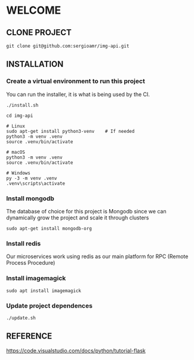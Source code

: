 # WELCOME

## CLONE PROJECT

```
git clone git@github.com:sergioamr/img-api.git
```

## INSTALLATION

### Create a virtual environment to run this project

You can run the installer, it is what is being used by the CI.
```
./install.sh
```

```
cd img-api

# Linux
sudo apt-get install python3-venv    # If needed
python3 -m venv .venv
source .venv/bin/activate

# macOS
python3 -m venv .venv
source .venv/bin/activate

# Windows
py -3 -m venv .venv
.venv\scripts\activate
```

### Install mongodb

The database of choice for this project is Mongodb since we can dynamically grow the project and scale it through clusters

```
sudo apt-get install mongodb-org
```

### Install redis 

Our microservices work using redis as our main platform for RPC (Remote Process Procedure)

### Install imagemagick

```
sudo apt install imagemagick
```

### Update project dependences
```
./update.sh
```

## REFERENCE
https://code.visualstudio.com/docs/python/tutorial-flask